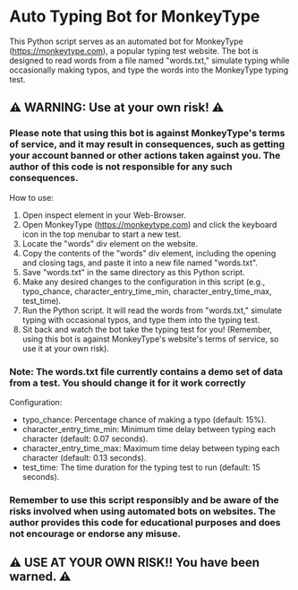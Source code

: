 # Auto Typing Bot for MonkeyType

This Python script serves as an automated bot for MonkeyType (https://monkeytype.com), a popular typing test website. The bot is designed to read words from a file named "words.txt," simulate typing while occasionally making typos, and type the words into the MonkeyType typing test.

## ⚠️ WARNING: Use at your own risk! ⚠️
### Please note that using this bot is against MonkeyType's terms of service, and it may result in consequences, such as getting your account banned or other actions taken against you. The author of this code is not responsible for any such consequences.

How to use:
1. Open inspect element in your Web-Browser.
2. Open MonkeyType (https://monkeytype.com) and click the keyboard icon in the top menubar to start a new test.
3. Locate the "words" div element on the website.
4. Copy the contents of the "words" div element, including the opening and closing tags, and paste it into a new file named "words.txt".
5. Save "words.txt" in the same directory as this Python script.
6. Make any desired changes to the configuration in this script (e.g., typo_chance, character_entry_time_min, character_entry_time_max, test_time).
7. Run the Python script. It will read the words from "words.txt," simulate typing with occasional typos, and type them into the typing test.
8. Sit back and watch the bot take the typing test for you! (Remember, using this bot is against MonkeyType's website's terms of service, so use it at your own risk).

### Note: The words.txt file currently contains a demo set of data from a test. You should change it for it work correctly

Configuration:
- typo_chance: Percentage chance of making a typo (default: 15%).
- character_entry_time_min: Minimum time delay between typing each character (default: 0.07 seconds).
- character_entry_time_max: Maximum time delay between typing each character (default: 0.13 seconds).
- test_time: The time duration for the typing test to run (default: 15 seconds).

### Remember to use this script responsibly and be aware of the risks involved when using automated bots on websites. The author provides this code for educational purposes and does not encourage or endorse any misuse.

## ⚠️ USE AT YOUR OWN RISK!! You have been warned. ⚠️
